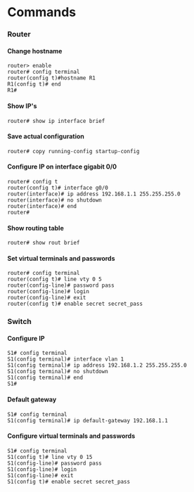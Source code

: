 Commands
=====
### Router
#### Change hostname
```cisco
router> enable
router# config terminal
router(config t)#hostname R1
R1(config t)# end
R1#
```

#### Show IP's
```cisco
router# show ip interface brief
```

#### Save actual configuration
```cisco
router# copy running-config startup-config
```

#### Configure IP on interface gigabit 0/0
```cisco
router# config t
router(config t)# interface g0/0
router(interface)# ip address 192.168.1.1 255.255.255.0
router(interface)# no shutdown
router(interface)# end
router#
```

#### Show routing table
```cisco
router# show rout brief
```

#### Set virtual terminals and passwords
```cisco
router# config terminal
router(config t)# line vty 0 5
router(config-line)# password pass
router(config-line)# login
router(config-line)# exit
router(config t)# enable secret secret_pass
```

### Switch
#### Configure IP
```cisco
S1# config terminal
S1(config terminal)# interface vlan 1
S1(config terminal)# ip address 192.168.1.2 255.255.255.0
S1(config terminal)# no shutdown
S1(config terminal)# end
S1#
```

#### Default gateway
```cisco
S1# config terminal
S1(config terminal)# ip default-gateway 192.168.1.1
```

#### Configure virtual terminals and passwords
```cisco
S1# config terminal
S1(config t)# line vty 0 15
S1(config-line)# password pass
S1(config-line)# login
S1(config-line)# exit
S1(config t)# enable secret secret_pass
```
